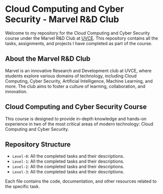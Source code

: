# Cloud Computing and Cyber Security - Marvel R&D Club

Welcome to my repository for the Cloud Computing and Cyber Security course under the Marvel R&D Club at [UVCE](https://hub.uvcemarvel.in/). This repository contains all the tasks, assignments, and projects I have completed as part of the course.

## About the Marvel R&D Club

Marvel is an innovative Research and Development club at UVCE, where students explore various domains of technology, including Cloud Computing, Cyber Security, Artificial Intelligence, Machine Learning, and more. The club aims to foster a culture of learning, collaboration, and innovation.

## Cloud Computing and Cyber Security Course

This course is designed to provide in-depth knowledge and hands-on experience in two of the most critical areas of modern technology: Cloud Computing and Cyber Security.

## Repository Structure

- `Level-0`: All the completed tasks and their descriptions.
- `Level-1`: All the completed tasks and their descriptions.
- `Level-2`: All the completed tasks and their descriptions.
- `Level-3`: All the completed tasks and their descriptions.
  
Each file contains the code, documentation, and other resources related to the specific task.
